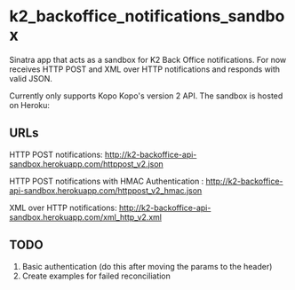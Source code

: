 k2_backoffice_notifications_sandbox
===================================

Sinatra app that acts as a sandbox for K2 Back Office notifications. For now receives HTTP POST and XML over HTTP notifications and responds with valid JSON.

Currently only supports Kopo Kopo's version 2 API. The sandbox is hosted on Heroku:

URLs
----

HTTP POST notifications:
http://k2-backoffice-api-sandbox.herokuapp.com/httppost_v2.json

HTTP POST notifications with HMAC Authentication :
http://k2-backoffice-api-sandbox.herokuapp.com/httppost_v2_hmac.json

XML over HTTP notifications:
http://k2-backoffice-api-sandbox.herokuapp.com/xml_http_v2.xml

TODO
----
1. Basic authentication (do this after moving the params to the header)
2. Create examples for failed reconciliation
 